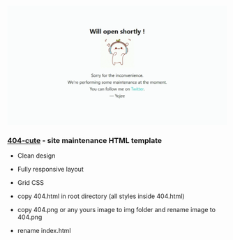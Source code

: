 <img src="preview/view.webp">

### [404-cute](https://yojeero.github.io/404-cute/) - site maintenance HTML template ###


- Clean design
- Fully responsive layout
- Grid CSS

- copy 404.html in root directory (all styles inside 404.html)
- copy 404.png or any yours image to img folder and rename image to 404.png
- rename index.html
